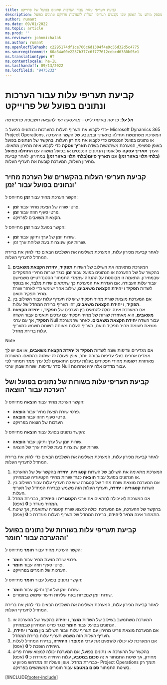 ```yaml
---
title: קביעת תעריפי עלות עבור הערכות ונתונים בפועל של פרוייקט
description: מאמר זה מספק מידע על האופן שבו נקבעים תעריפי העלות להערכות פרויקט ונתונים בפועל.
author: rumant
ms.date: 09/01/2022
ms.topic: article
ms.prod: ''
ms.reviewer: johnmichalak
ms.author: rumant
ms.openlocfilehash: c2295174df1ce766c6d1304f4e9c55d32d5c4775
ms.sourcegitcommit: 60a34a00e2237b377c6f777612cebcd6380b05e1
ms.translationtype: HT
ms.contentlocale: he-IL
ms.lasthandoff: 09/13/2022
ms.locfileid: "9475232"
---
```

# <a name="determine-cost-rates-for-project-estimates-and-actuals"></a>קביעת תעריפי עלות עבור הערכות ונתונים בפועל של פרוייקט

_**חל על**: פריסה בגרסת לייט – מהעסקה ועד להוצאת חשבונית פרופורמה_

כדי לקבוע את תעריף העלות בהערכות ובנתונים בפועל ב- Microsoft Dynamics 365 Project Operations, המערכת משתמשת תחילה בתאריך ובמטבע של הקשר ההערכה או נתונים בפועל הנכנסים כדי לקבוע את מחירון העלות. בהקשר של הנתונים בפועל באופן ספציפי, המערכת משתמשת בשדה **תאריך עסקה** כדי לקבוע איזה מחירון מתאים. הערך **תאריך עסקה** של אומדן הנתונים הנכנסים או בפועל מושווה עם **התחלה בפועל (בלתי תלוי באזור זמן)** וגם **תאריך סיום(בלתי תלוי באזור זמן)** במחירון. לאחר קביעת מחירון העלות, המערכת קובעת את תעריף העלות. 

## <a name="determining-cost-rates-in-estimate-and-actual-contexts-for-time"></a>קביעת תעריפי העלות בהקשרים של הערכת מחיר ונתונים בפועל עבור 'זמן'

הקשר הערכת מחיר עבור **זמן** מתייחס ל:

- פרטי שורה של הצעת מחיר עבור **זמן**.
- פרטי סעיף חוזה עבור **זמן**.
- הקצאות משאבים לפרויקט.

הקשר בפועל עבור **זמן** מתייחס ל:

- שורות יומן של ערך ותיקון עבור **זמן**.
- שורות יומן שנוצרות בעת שליחת ערך זמן.

לאחר קביעת מכירון עלות, המערכת משלימה את השלבים הבאים כדי להזין את ברירת המחדל לתעריף העלות.

1. המערכת מתאימה את השילוב של השדות **תפקיד**, **יחידת הקצאת משאבים** בהקשר של של ההערכה או הנתונים בפועל עבור **זמן** כנגד שורות מחירי התפקידים שבמחירון. התאמה זו מבוססת על ההנחה שממדי התמחור הסטנדרטיים משמישם עבור עלות העבודה. אם הגדרת את המערכת כך שתתאים שדות מלבד, או בנוסף לשדות **תפקיד** ו **יחידת הקצאת משאבים**, שילוב אחר ישימש כדי לאחזר שורת מחיר תפקיד תואם.
1. אם המערכת מוצאת שורת מחיר תפקיד שיש לה תעריף עלות עבור השילוב בין **תפקיד**, ו **יחידת הקצאת משאבים**, זהו תעריף ברירת המחדל של עלות.
1. אם המערכת אינה יכולה להתאים בין הערכים של **תפקיד**, ו **יחידת הקצאת משאבים**, היא מאחזרת שורות של מחיר תפקיד עם ערכים תואמים עבור השדה **תפקיד**, אך עם ערכי Null עבור השדה **יחידת הקצאת משאבים**. לאחר שהמערכת מוצאת רשומת מחיר תפקיד תואם, תעריף העלות מאותה רשומה תשמש כתעריף עלות ברירת מחדל.

> [!NOTE]
> אם מגדירים עדיפות שונה לשדות **תפקיד** ול **יחידת הקצאת משאבים**, או אם יש לך ממדים אחרים בעלי עדיפות גבוהה יותר, אופן פעולה זה ישתנה בהתאם. המערכת מאחזרת רשומות מחירי תפקידים בעלות ערכים התואמים לכל ערך ממד תמחור לפי סדר עדיפות. שורות שבהן ערכי Null עבור מדדים אלה יהיו אחרונות.

## <a name="determining-cost-rates-on-actual-and-estimate-lines-for-expense"></a>קביעת תעריפי עלות בשורות של נתונים בפועל ושל הערכת עבור 'הוצאה'

הקשר הערכת מחיר עבור **הוצאה** מתייחס ל:

- פרטי שורת הצעת מחיר עבור **הוצאה**.
- פרטי סעיף חוזה עבור **הוצאה**.
- הערכות של הוצאה בפרויקט

הקשר נתונים בפועל עבור **הוצאה** מתייחס ל:

- שורות יומן של ערך ותיקון עבור **הוצאה**.
- שורות יומן שנוצרות בעת שליחת ערך של הוצאה.

לאחר קביעת מכירון עלות, המערכת משלימה את השלבים הבאים כדי להזין את ברירת המחדל לתעריף העלות.

1. המערכת מתאימה את השילוב של השדות **קטגוריה**, **יחידה** בהקשר של של ההערכה או הנתונים בפועל עבור **הוצאה** כנגד שורות מחירי הקטגוריה שבמחירון.
1. אם המערכת מוצאת שורת מחיר של קטגורה שיש לה תעריף עלות עבור השילוב בין השדות **קטגוריה** ו **יחידה**, תעריף העלות הזה משמש כברירת המחדל של תעריף העלות.
1. אם המערכת לא יכולה להתאים את ערכי **הקטגוריה** ו **היחידה**, כברירת מחדל המחיר מוגדר כ **0** (אפס).
1. בהקשר של ההערכה, אם המערכת יכולה למצוא שורת קטגוריה שתואמת, אך שיטת התמחור אינה **מחיר ליחידה**, ברירת המחדל של תעריף העלות מוגדרת כ **0** (אפס).

## <a name="determining-cost-rates-on-actual-and-estimate-lines-for-material"></a>קביעת תעריפי עלות בשורות של נתונים בפועל וההערכה עבור 'חומר'

הקשר הערכת מחיר עבור **חומר** מתייחס ל:

- פרטי שורת הצעת מחיר עבור **חומר**.
- פרטי סעיף חוזה עבור **חומר**.
- הערכות של חומרים בפרוייקט.

הקשר נתונים בפועל עבור **חומר** מתייחס ל:

- שורות יומן של ערך ותיקון עבור **חומר**.
- שורות יומן שנוצרות בעת שליחת תיעוד שימוש בחומרים.

לאחר קביעת מכירון עלות, המערכת משלימה את השלבים הבאים כדי להזין את ברירת המחדל לתעריף העלות.

1. המערכת משתמשב בשילוב של השדות **מוצר**, ו **יחידה** בהקשר של ההערכה או הנתונים בפועל עבור **חומר** כנגד פריט המחירון שבמחירון.
1. אם המערכת מוצאת פריט מחירון עם תעריף עלות עבור השילוב בין **מוצר** ו **יחידה**, תעריף העלות הזה משמש תעריף עלות ברירת המחדל.
1. אם המערכת לא יכולה להתאים את ערכי **המוצר** ו **היחידה**, ברירת המחדל לעלות היחידה הופכת ל **0** (אפס).
1. בהקשר של ההערכה או נתונים בפועל, אם המערכת יכולה למצוא שורת פריט מחירון, אך שיטת התמחור אינה **סכום במטבע**, עלות היחידה מוגדרת כ **0** (אפס) כברירת מחדל. אופן פעולה זה מתרחש מכיוון ש- Project Operations תומך רק בשיטת התמחור **סכום במטבע** עבור חומרים המשמשים בפרויקט.

[!INCLUDE[footer-include](../../includes/footer-banner.md)]
